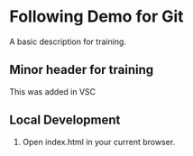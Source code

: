 # Following Demo for Git

A basic description for training.

## Minor header for training

This was added in VSC

## Local Development

1. Open index.html in your current browser.